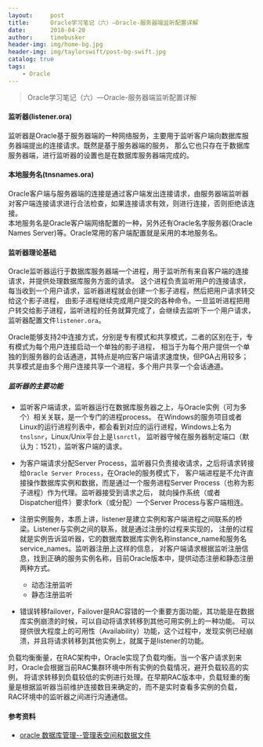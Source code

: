 ```yaml
---
layout:     post
title:      Oracle学习笔记（六）—Oracle-服务器端监听配置详解
date:       2018-04-20
author:     timebusker
header-img: img/home-bg.jpg
header-img: img/taylorswift/post-bg-swift.jpg
catalog: true
tags:
    - Oracle
---
```


> Oracle学习笔记（六）—Oracle-服务器端监听配置详解  

#### 监听器(listener.ora)
监听器是Oracle基于服务器端的一种网络服务，主要用于监听客户端向数据库服务器端提出的连接请求。既然是基于服务器端的服务，
那么它也只存在于数据库服务器端，进行监听器的设置也是在数据库服务器端完成的。

#### 本地服务名(tnsnames.ora)
Oracle客户端与服务器端的连接是通过客户端发出连接请求，由服务器端监听器对客户端连接请求进行合法检查，如果连接请求有效，则进行连接，否则拒绝该连接。  
本地服务名是Oracle客户端网络配置的一种，另外还有Oracle名字服务器(Oracle Names Server)等。Oracle常用的客户端配置就是采用的本地服务名。  

#### 监听器理论基础  
Oracle监听器运行于数据库服务器端一个进程，用于监听所有来自客户端的连接请求，并提供处理数据库服务方面的请求。
这个进程负责监听用户的连接请求，每当收到一个用户请求，监听器进程就会创建一个影子进程，然后把用户请求转交给这个影子进程，
由影子进程继续完成用户提交的各种命令。一旦监听进程把用户转交给影子进程，监听进程的任务就算完成了，会继续去监听下一个用户请求，
监听器配置文件`listener.ora`。  

Oracle能够支持2中连接方式，分别是专有模式和共享模式，二者的区别在于，专有模式为每个用户连接启动一个单独的影子进程，
相当于为每个用户提供一个单独的到服务器的会话通道，其特点是响应客户端请求速度快，但PGA占用较多；
共享模式是由多个用户连接共享一个进程，多个用户共享一个会话通道。  

##### 监听器的主要功能
- 监听客户端请求，监听器运行在数据库服务器之上，与Oracle实例（可为多个）相关关联，是一个专门的进程process。
在Windows的服务项目或者Linux的运行进程列表中，都会看到对应的运行进程，Windows上名为`tnslsnr`，Linux/Unix平台上是`lsnrctl`，
监听器守候在服务器制定端口（默认为：1521），监听客户端的请求。  

- 为客户端请求分配Server Process，监听器只负责接收请求，之后将请求转接给`Oracle Server Process`，在Oracle的服务模式下，
客户端进程是不允许直接操作数据库实例和数据，而是通过一个服务进程Server Process（也称为影子进程）作为代理。监听器接受到请求之后，
就向操作系统（或者Dispatcher组件）要求fork（或分配）一个Server Process与客户端相连。

- 注册实例服务，本质上讲，listener是建立实例和客户端进程之间联系的桥梁。Listener与实例之间的联系，就是通过注册的过程来实现的，
注册的过程就是实例告诉监听器，它的数据库数据库实例名称instance_name和服务名service_names。监听器注册上这样的信息，
对客户端请求根据监听注册信息，找到正确的服务实例名称，目前Oracle版本中，提供动态注册和静态注册两种方式。
  + 动态注册监听
  + 静态注册监听
  
- 错误转移failover，Failover是RAC容错的一个重要方面功能，其功能是在数据库实例崩溃的时候，可以自动将请求转移到其他可用实例上的一种功能。
可以提供很大程度上的可用性（Availability）功能，这个过程中，发现实例已经崩溃，并且将请求转移到其他实例上，就属于是listener的功能。 
 
负载均衡衡量，在RAC架构中，Oracle实现了负载均衡。当一个客户请求到来时，Oracle会根据当前RAC集群环境中所有实例的负载情况，避开负载较高的实例，
将请求转移到负载较低的实例进行处理。在早期RAC版本中，负载轻重的衡量是根据监听器当前维护连接数目来确定的，而不是实时查看多实例的负载，
RAC环境中的监听器之间进行沟通通信。



#### 参考资料
- [oracle 数据库管理--管理表空间和数据文件](http://www.cnblogs.com/linjiqin/archive/2012/02/16/2354328.html)

